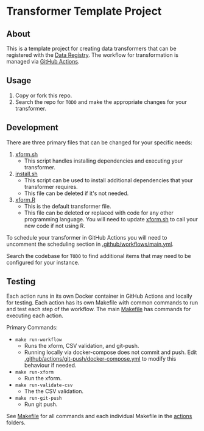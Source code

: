 # Transformer Template Project

## About

This is a template project for creating data transformers that can be registered with the [Data Registry](https://github.com/covid-open-data/data-registry).
The workflow for transformation is managed via [GitHub Actions](https://github.com/features/actions).

## Usage

1. Copy or fork this repo.
2. Search the repo for `TODO` and make the appropriate changes for your transformer.

## Development

There are three primary files that can be changed for your specific needs:

1. [xform.sh](src/xform.sh)
   - This script handles installing dependencies and executing your transformer. 
2. [install.sh](src/install.sh) 
   - This script can be used to install additional dependencies that your transformer requires.
   - This file can be deleted if it's not needed.
3. [xform.R](src/xform.R)
   - This is the default transformer file.
   - This file can be deleted or replaced with code for any other programming language. You will need to update [xform.sh](src/xform.sh) to call your new code if not using R. 

To schedule your transformer in GitHub Actions you will need to uncomment the scheduling section in [.github/workflows/main.yml](.github/workflows/main.yml).

Search the codebase for `TODO` to find additional items that may need to be configured for your instance.

## Testing

Each action runs in its own Docker container in GitHub Actions and locally for testing.
Each action has its own Makefile with common commands to run and test each step of the workflow.
The main [Makefile](Makefile) has commands for executing each action.

Primary Commands:
- `make run-workflow`
  - Runs the xform, CSV validation, and git-push.
  - Running locally via docker-compose does not commit and push. Edit [.github/actions/git-push/docker-compose.yml](.github/actions/git-push/docker-compose.yml) to modify this behaviour if needed.
- `make run-xform`
  - Run the xform.
- `make run-validate-csv`
  - The the CSV validation.
- `make run-git-push`
  - Run git push.

See [Makefile](Makefile) for all commands and each individual Makefile in the [actions](.github/actions) folders.
